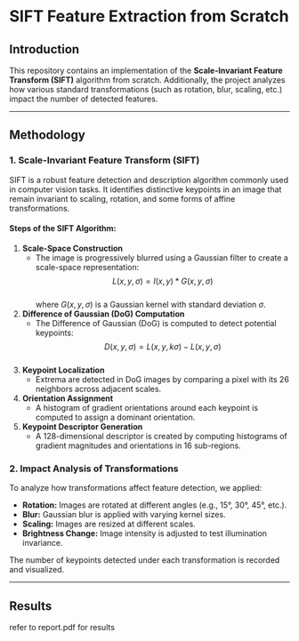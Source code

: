 # SIFT Feature Extraction from Scratch

## Introduction
This repository contains an implementation of the **Scale-Invariant Feature Transform (SIFT)** algorithm from scratch. Additionally, the project analyzes how various standard transformations (such as rotation, blur, scaling, etc.) impact the number of detected features.

---

## Methodology
### 1. Scale-Invariant Feature Transform (SIFT)
SIFT is a robust feature detection and description algorithm commonly used in computer vision tasks. It identifies distinctive keypoints in an image that remain invariant to scaling, rotation, and some forms of affine transformations.

#### **Steps of the SIFT Algorithm:**
1. **Scale-Space Construction**
   - The image is progressively blurred using a Gaussian filter to create a scale-space representation:<br>
     $$L(x, y, \sigma) = I(x, y) * G(x, y, \sigma)$$<br>
     where $G(x, y, \sigma)$ is a Gaussian kernel with standard deviation $\sigma$.
2. **Difference of Gaussian (DoG) Computation**
   - The Difference of Gaussian (DoG) is computed to detect potential keypoints:<br>
     $$D(x, y, \sigma) = L(x, y, k\sigma) - L(x, y, \sigma)$$<br>
3. **Keypoint Localization**
   - Extrema are detected in DoG images by comparing a pixel with its 26 neighbors across adjacent scales.
4. **Orientation Assignment**
   - A histogram of gradient orientations around each keypoint is computed to assign a dominant orientation.
5. **Keypoint Descriptor Generation**
   - A 128-dimensional descriptor is created by computing histograms of gradient magnitudes and orientations in 16 sub-regions.

### 2. Impact Analysis of Transformations
To analyze how transformations affect feature detection, we applied:
- **Rotation:** Images are rotated at different angles (e.g., 15°, 30°, 45°, etc.).
- **Blur:** Gaussian blur is applied with varying kernel sizes.
- **Scaling:** Images are resized at different scales.
- **Brightness Change:** Image intensity is adjusted to test illumination invariance.

The number of keypoints detected under each transformation is recorded and visualized.

---

## Results
refer to report.pdf for results


